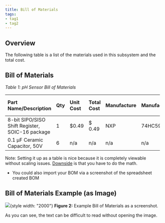 ```yaml
---
title: Bill of Materials
tags:
- tag1
- tag2
---
```


## Overview
The following table is a list of the materials used in this subsystem and the total cost.

## Bill of Materials

*Table 1: pH Sensor Bill of Materials*

| **Part Name/Description** | **Qty** | **Unit Cost** | **Total Cost** | **Manufacture** | **Manufacturer #** | **Vendor Link** |**Datasheet Link** | **Schematic Reference Designators** |
|:--------------------|:----|:---------------|:-----|:--------|:-----|:-----|:----|:-----|
8-bit SIPO/SISO Shift Register, SOIC-16 package | 1 | $0.49 | $ 0.49 | NXP | 74HC595D,112 | [DigiKey](https://www.digikey.com/en/products/detail/nexperia-usa-inc/74HC595D-112/763550) | [datasheet link](https://assets.nexperia.com/documents/data-sheet/74HC_HCT595.pdf) | U1 |
0.1 µF Ceramic Capacitor, 50V | 6 | n/a | n/a | n/a | n/a | PRLTA 109 |n/a | C1, C2 | Debug LED (yellow) | 8 | n/a | n/a | n/a | n/a | PRLTA 109 |n/a | D3, D4, D5, D6 | SAFE and DANGER LEDs (green and red) | 3 | n/a | n/a | n/a | n/a | PRLTA 109 |n/a | D1, D2 | 3.5 Amp fuse, 5 V | 4 | n/a | n/a | n/a | n/a | PRLTA 109 |n/a | F1 | Test Point | 24 |  n/a | n/a | n/a | n/a | PRLTA 109 |n/a | T1, T2, T3, T4, T5, T6, T7, T8, T9, T10, T11, T12 | Pushbutton (Debug switch) | 3 | n/a | n/a | n/a | n/a | PRLTA 109 |n/a | SW1 | 10K ohm resistor, 0.25W | 2 | n/a | n/a | n/a | n/a | PRLTA 109 |n/a | R1 | 220 ohm resistor | 4 | n/a | n/a | n/a | n/a | PRLTA 109 |n/a | R2, R4 | 5K ohm resistor | 4 | n/a | n/a | n/a | n/a | PRLTA 109 |n/a | R5, R6 | 15K ohm resistor | 2 | n/a | n/a | n/a | n/a | PRLTA 109 |n/a | R7 | 

Note: Setting it up as a table is nice because it is completely viewable without scaling issues. <ins>Downside</ins> is that you have to do the math.

* You could also import your BOM via a screenshot of the spreadsheet created BOM

## Bill of Materials Example (as Image)
![](BOM-Screenshot.png){style width: "2000"}
**Figure 2:** Example Bill of Materials as a screenshot.

As you can see, the text can be difficult to read without opening the image.
